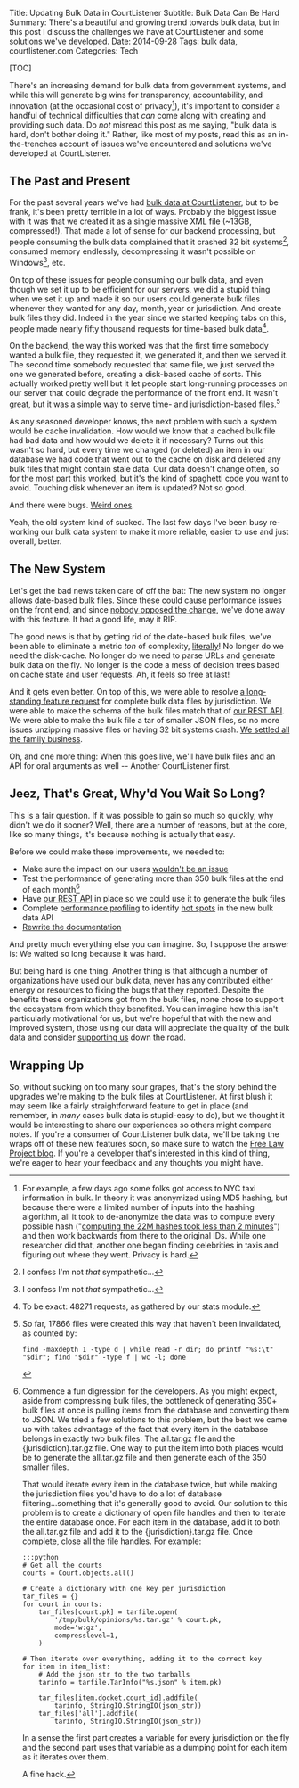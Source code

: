 Title: Updating Bulk Data in CourtListener
Subtitle: Bulk Data Can Be Hard
Summary: There's a beautiful and growing trend towards bulk data, but in this post I discuss the challenges we have at CourtListener and some solutions we've developed. 
Date: 2014-09-28
Tags: bulk data, courtlistener.com
Categories: Tech

[TOC]

There's an increasing demand for bulk data from government systems, and while this will generate big wins for transparency, accountability, and innovation (at the occasional cost of privacy[^privacy]), it's important to consider a handful of technical difficulties that *can* come along with creating and providing such data. Do *not* misread this post as me saying, "bulk data is hard, don't bother doing it." Rather, like most of my posts, read this as an in-the-trenches account of issues we've encountered and solutions we've developed at CourtListener. 


## The Past and Present

For the past several years we've had [bulk data at CourtListener][1], but to be frank, it's been pretty terrible in a lot of ways. Probably the biggest issue with it was that we created it as a single massive XML file (~13GB, compressed!). That made a lot of sense for our backend processing, but people consuming the bulk data complained that it crashed 32 bit systems[^sympathy], consumed memory endlessly, decompressing it wasn't possible on Windows[^sympathy], etc. 

On top of these issues for people consuming our bulk data, and even though we set it up to be efficient for our servers, we did a stupid thing when we set it up and made it so our users could generate bulk files whenever they wanted for any day, month, year or jurisdiction. And create bulk files they did. Indeed in the year since we started keeping tabs on this, people made nearly fifty thousand requests for time-based bulk data[^stats]. 

On the backend, the way this worked was that the first time somebody wanted a bulk file, they requested it, we generated it, and then we served it. The second time somebody requested that same file, we just served the one we generated  before, creating a disk-based cache of sorts. This actually worked pretty well but it let people start long-running processes on our server that could degrade the performance of the front end. It wasn't great, but it was a simple way to serve time- and jurisdiction-based files.[^file-count] 

As any seasoned developer knows, the next problem with such a system would be cache invalidation. How would we know that a cached bulk file had bad data and how would we delete it if necessary? Turns out this wasn't so hard, but every time we changed (or deleted) an item in our database we had code that went out to the cache on disk and deleted any bulk files that might contain stale data. Our data doesn't change often, so for the most part this worked, but it's the kind of spaghetti code you want to avoid. Touching disk whenever an item is updated? Not so good.  

And there were bugs. [Weird ones][date-bug].
   
Yeah, the old system kind of sucked. The last few days I've been busy re-working our bulk data system to make it more reliable, easier to use and just overall, better.


## The New System

Let's get the bad news taken care of off the bat: The new system no longer allows date-based bulk files. Since these could cause performance issues on the front end, and since [nobody opposed the change][list], we've done away with this feature. It had a good life, may it RIP.

The good news is that by getting rid of the date-based bulk files, we've been able to eliminate a metric *ton* of complexity, [literally][define-literal]! No longer do we need the disk-cache. No longer do we need to parse URLs and generate bulk data on the fly. No longer is the code a mess of decision trees based on cache state and user requests. Ah, it feels so free at last! 
 
And it gets even better. On top of this, we were able to resolve [a long-standing feature request][2] for complete bulk data files by jurisdiction. We were able to make the schema of the bulk files match that of [our REST API][rest-api]. We were able to make the bulk file a tar of smaller JSON files, so no more issues unzipping massive files or having 32 bit systems crash. [We settled all the family business][godfather].

Oh, and one more thing: When this goes live, we'll have bulk files and an API for oral arguments as well -- Another CourtListener first. 
 

## Jeez, That's Great, Why'd You Wait So Long?
 
This is a fair question. If it was possible to gain so much so quickly, why didn't we do it sooner? Well, there are a number of reasons, but at the core, like so many things, it's because nothing is actually that easy. 

Before we could make these improvements, we needed to: 

 - Make sure the impact on our users [wouldn't be an issue][list]
 - Test the performance of generating more than 350 bulk files at the end of each month[^dev-aside]
 - Have [our REST API][rest-api] in place so we could use it to generate the bulk files
 - Complete [performance profiling][profiling] to identify [hot spots][hotspots] in the new bulk data API
 - [Rewrite the documentation][docs]

And pretty much everything else you can imagine. So, I suppose the answer is: We waited so long because it was hard. 

But being hard is one thing. Another thing is that although a number of organizations have used our bulk data, never has any contributed either energy or resources to fixing the bugs that they reported. Despite the benefits these organizations got from the bulk files, none chose to support the ecosystem from which they benefited. You can imagine how this isn't particularly motivational for us, but we're hopeful that with the new and improved system, those using our data will appreciate the quality of the bulk data and consider [supporting us][donate] down the road.  

## Wrapping Up

So, without sucking on too many sour grapes, that's the story behind the upgrades we're making to the bulk files at CourtListener. At first blush it may seem like a fairly straightforward feature to get in place (and remember, in *many* cases bulk data is stupid-easy to do), but we thought it would be interesting to share our experiences so others might compare notes. If you're a consumer of CourtListener bulk data, we'll be taking the wraps off of these new features soon, so make sure to watch the [Free Law Project blog][flp]. If you're a developer that's interested in this kind of thing, we're eager to hear your feedback and any thoughts you might have. 



[1]: https://www.courtlistener.com/api/bulk-info/
[taxis]: https://medium.com/@vijayp/of-taxis-and-rainbows-f6bc289679a1
[date-bug]: https://github.com/freelawproject/courtlistener/issues/278
[list]: http://lists.freelawproject.org/pipermail/dev/2014-August/000069.html
[2]: https://github.com/freelawproject/courtlistener/issues/285
[rest-api]: https://www.courtlistener.com/api/rest-info/
[godfather]: https://www.youtube.com/watch?v=8vZx7yF_a7M
[profiling]: https://github.com/freelawproject/courtlistener/commit/a0e4326d98e9f501ec3e69955d6b5650471686e8#diff-30d04f22c69dda9704be56ec95d9d2c1R68
[hotspots]: https://github.com/freelawproject/courtlistener/commit/a0e4326d98e9f501ec3e69955d6b5650471686e8#diff-6f850cf75fe2e1d17284e0b701b26b06L47
[docs]: https://github.com/freelawproject/courtlistener/commit/52e8eff985fdf75612837cef4d9ef55ad60f29ad#diff-6
[define-literal]: http://theweek.com/article/index/241002/how-the-wrong-definition-of-literally-snuck-into-the-dictionary
[donate]: https://www.courtlistener.com/donate/
[^privacy]: For example, a few days ago some folks got access to NYC taxi information in bulk. In theory it was anonymized using MD5 hashing, but because there were a limited number of inputs into the hashing algorithm, all it took to de-anonymize the data was to compute every possible hash ("[computing the 22M hashes took less than 2 minutes][taxis]") and then work backwards from there to the original IDs. While one researcher did that, another one began finding celebrities in taxis and figuring out where they went. Privacy is hard.
[^sympathy]: I confess I'm not *that* sympathetic...
[^stats]: To be exact: 48271 requests, as gathered by our stats module.
[^file-count]: 
    So far, 17866 files were created this way that haven't been invalidated, as counted by: 

        find -maxdepth 1 -type d | while read -r dir; do printf "%s:\t" "$dir"; find "$dir" -type f | wc -l; done
[^dev-aside]: 
    Commence a fun digression for the developers. As you might expect, aside from compressing bulk files, the bottleneck of generating 350+ bulk files at once is pulling items from the database and converting them to JSON. We tried a few solutions to this problem, but the best we came up with takes advantage of the fact that every item in the database belongs in exactly two bulk files: The all.tar.gz file and the {jurisdiction}.tar.gz file. One way to put the item into both places would be to generate the all.tar.gz file and then generate each of the 350 smaller files. 
    
    That would iterate every item in the database twice, but while making the jurisdiction files you'd have to do a lot of database filtering...something that it's generally good to avoid. Our solution to this problem is to create a dictionary of open file handles and then to iterate the entire database once. For each item in the database, add it to both the all.tar.gz file and add it to the {jurisdiction}.tar.gz file. Once complete, close all the file handles. For example:
        
        :::python
        # Get all the courts
        courts = Court.objects.all()
        
        # Create a dictionary with one key per jurisdiction
        tar_files = {}
        for court in courts:
            tar_files[court.pk] = tarfile.open(
                '/tmp/bulk/opinions/%s.tar.gz' % court.pk,
                mode='w:gz',
                compresslevel=1,
            )
        
        # Then iterate over everything, adding it to the correct key
        for item in item_list:
            # Add the json str to the two tarballs
            tarinfo = tarfile.TarInfo("%s.json" % item.pk)
            
            tar_files[item.docket.court_id].addfile(
                tarinfo, StringIO.StringIO(json_str))
            tar_files['all'].addfile(
                tarinfo, StringIO.StringIO(json_str))
        
    In a sense the first part creates a variable for every jurisdiction on the fly and the second part uses that variable as a dumping point for each item as it iterates over them. 
    
    A fine hack.

[flp]: http://freelawproject.org
